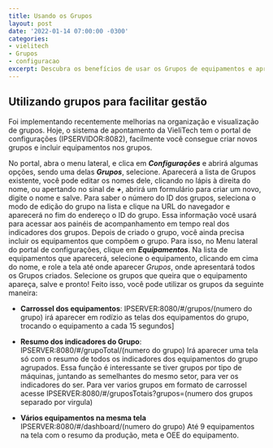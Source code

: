 ```yaml
---
title: Usando os Grupos
layout: post
date: '2022-01-14 07:00:00 -0300'
categories:
- vielitech
- Grupos
- configuracao 
excerpt: Descubra os benefícios de usar os Grupos de equipamentos e aprenda como cadastrar e usar-los
---
```

 
## Utilizando grupos para facilitar gestão

Foi implementando recentemente melhorias na organização e visualização de grupos. Hoje, o sistema de apontamento da VieliTech tem o portal de configurações (IPSERVIDOR:8082), facilmente você consegue criar novos grupos e incluir equipamentos nos grupos.

No portal, abra o menu lateral, e clica em  <em>**Configurações**</em> e abrirá algumas opções, sendo uma delas <em>**Grupos**</em>, selecione. Aparecerá a lista de Grupos existente, você pode editar os nomes dele, clicando no lápis à direita do nome, ou apertando no sinal de  <em>**+**</em>, abrirá um formulário para criar um novo, digite o nome e salve. Para saber o número do ID dos grupos, seleciona o modo de edição do grupo na lista e clique na URL do navegador e aparecerá no fim do endereço o ID do grupo. Essa informação você usará para acessar aos painéis de acompanhamento em tempo real dos indicadores dos grupos.
Depois de criado o grupo, você ainda precisa incluir os equipamentos que compõem o grupo. Para isso, no Menu lateral do portal de configurações, clique em  <em>**Equipamentos**</em>. Na lista de equipamentos que aparecerá, selecione o equipamento, clicando em cima do nome, e role a tela até onde aparecer <em> Grupos</em>, onde apresentará todos os Grupos criados. Selecione os grupos que queira que o equipamento apareça, salve e pronto! 
Feito isso, você pode utilizar os grupos da seguinte maneira:

 - **Carrossel dos equipamentos**: IPSERVER:8080/#/grupos/(numero do grupo) irá aparecer em rodízio as telas dos equipamentos do grupo, trocando o equipamento a cada 15 segundos]
 
 - **Resumo dos indicadores do Grupo**: IPSERVER:8080/#/grupoTotal/(numero do grupo) Irá aparecer uma tela só com o resumo de todos os indicadores dos equipamentos do grupo agrupados. Essa função é interessante se tiver grupos por tipo de máquinas, juntando as semelhantes do mesmo setor, para ver os indicadores do ser.
 Para ver varios grupos em formato de carrossel acesse  IPSERVER:8080/#/gruposTotais?grupos=(numero dos grupos separado por virgula)
  
  - **Vários equipamentos na mesma tela** IPSERVER:8080/#/dashboard/(numero do grupo) Até 9 equipamentos na tela com o resumo da produção, meta e OEE do equipamento.
